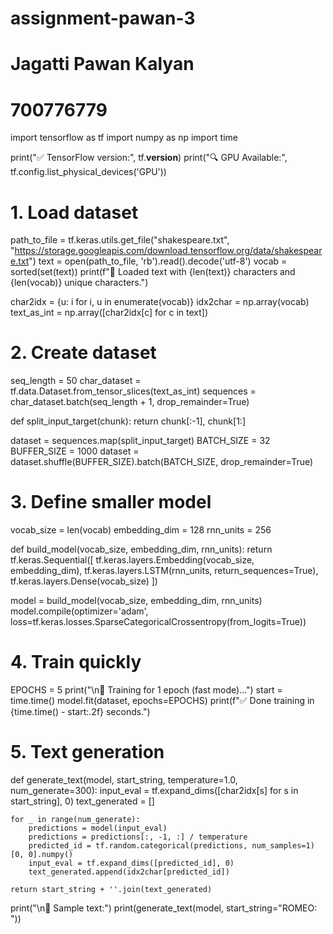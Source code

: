 # assignment-pawan-3
# Jagatti Pawan Kalyan
# 700776779
import tensorflow as tf
import numpy as np
import time

print("✅ TensorFlow version:", tf.__version__)
print("🔍 GPU Available:", tf.config.list_physical_devices('GPU'))

# 1. Load dataset
path_to_file = tf.keras.utils.get_file("shakespeare.txt",
    "https://storage.googleapis.com/download.tensorflow.org/data/shakespeare.txt")
text = open(path_to_file, 'rb').read().decode('utf-8')
vocab = sorted(set(text))
print(f"📄 Loaded text with {len(text)} characters and {len(vocab)} unique characters.")

char2idx = {u: i for i, u in enumerate(vocab)}
idx2char = np.array(vocab)
text_as_int = np.array([char2idx[c] for c in text])

# 2. Create dataset
seq_length = 50
char_dataset = tf.data.Dataset.from_tensor_slices(text_as_int)
sequences = char_dataset.batch(seq_length + 1, drop_remainder=True)

def split_input_target(chunk):
    return chunk[:-1], chunk[1:]

dataset = sequences.map(split_input_target)
BATCH_SIZE = 32
BUFFER_SIZE = 1000
dataset = dataset.shuffle(BUFFER_SIZE).batch(BATCH_SIZE, drop_remainder=True)

# 3. Define smaller model
vocab_size = len(vocab)
embedding_dim = 128
rnn_units = 256

def build_model(vocab_size, embedding_dim, rnn_units):
    return tf.keras.Sequential([
        tf.keras.layers.Embedding(vocab_size, embedding_dim),
        tf.keras.layers.LSTM(rnn_units, return_sequences=True),
        tf.keras.layers.Dense(vocab_size)
    ])

model = build_model(vocab_size, embedding_dim, rnn_units)
model.compile(optimizer='adam', loss=tf.keras.losses.SparseCategoricalCrossentropy(from_logits=True))

# 4. Train quickly
EPOCHS = 5
print("\n🚀 Training for 1 epoch (fast mode)...")
start = time.time()
model.fit(dataset, epochs=EPOCHS)
print(f"✅ Done training in {time.time() - start:.2f} seconds.")

# 5. Text generation
def generate_text(model, start_string, temperature=1.0, num_generate=300):
    input_eval = tf.expand_dims([char2idx[s] for s in start_string], 0)
    text_generated = []

    for _ in range(num_generate):
        predictions = model(input_eval)
        predictions = predictions[:, -1, :] / temperature
        predicted_id = tf.random.categorical(predictions, num_samples=1)[0, 0].numpy()
        input_eval = tf.expand_dims([predicted_id], 0)
        text_generated.append(idx2char[predicted_id])

    return start_string + ''.join(text_generated)

print("\n📝 Sample text:")
print(generate_text(model, start_string="ROMEO: "))
